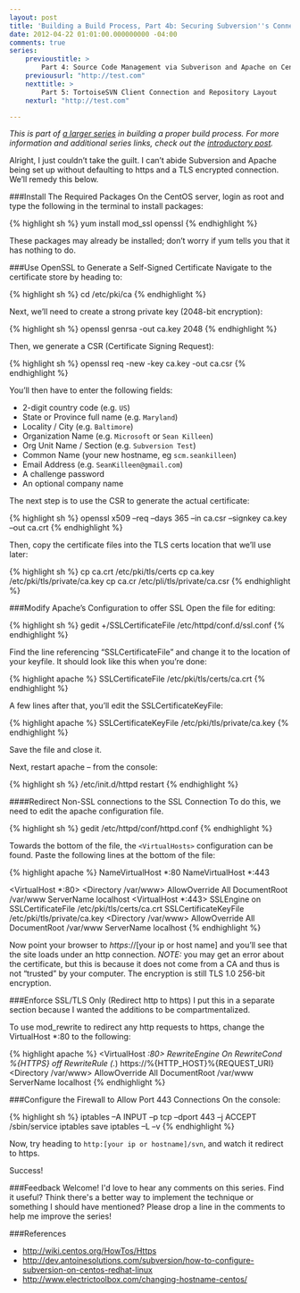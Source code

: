 ```yaml
---
layout: post
title: 'Building a Build Process, Part 4b: Securing Subversion''s Connection via TLS'
date: 2012-04-22 01:01:00.000000000 -04:00
comments: true
series:
    previoustitle: >
        Part 4: Source Code Management via Subverison and Apache on CentOS
    previousurl: "http://test.com"
    nexttitle: >
        Part 5: TortoiseSVN Client Connection and Repository Layout
    nexturl: "http://test.com"

---
```

*This is part of [a larger series](http://skwordpresstoghost.azurewebsites.net/search/label/building%20a%20build%20process) in building a proper build process. For more information and additional series links, check out the [introductory post](http://skwordpresstoghost.azurewebsites.net/?p=951).*

Alright, I just couldn’t take the guilt. I can’t abide Subversion and Apache being set up without defaulting to https and a TLS encrypted connection. We’ll remedy this below.

###Install The Required Packages
On the CentOS server, login as root and type the following in the terminal to install packages:

{% highlight sh %}
    yum install mod_ssl openssl
{% endhighlight %}
    
These packages may already be installed; don’t worry if yum tells you that it has nothing to do.

###Use OpenSSL to Generate a Self-Signed Certificate
Navigate to the certificate store by heading to:

{% highlight sh %}
cd /etc/pki/ca
{% endhighlight %}

Next, we’ll need to create a strong private key (2048-bit encryption):

{% highlight sh %}
openssl genrsa -out ca.key 2048
{% endhighlight %}
    
Then, we generate a CSR (Certificate Signing Request):

{% highlight sh %}
openssl req -new -key ca.key -out ca.csr
{% endhighlight %}
 
You’ll then have to enter the following fields:

* 2-digit country code (e.g. `US`)  
* State or Province full name (e.g. `Maryland`)  
* Locality / City (e.g. `Baltimore`)  
* Organization Name (e.g. `Microsoft` or `Sean Killeen`)  
* Org Unit Name / Section (e.g. `Subversion Test`)  
* Common Name (your new hostname, eg `scm.seankilleen`)  
* Email Address (e.g. `SeanKilleen@gmail.com`)  
* A challenge password  
* An optional company name

The next step is to use the CSR to generate the actual certificate:

{% highlight sh %}
openssl x509 –req –days 365 –in ca.csr –signkey ca.key –out ca.crt
{% endhighlight %}

Then, copy the certificate files into the TLS certs location that we’ll use later:

{% highlight sh %}
cp ca.crt /etc/pki/tls/certs
cp ca.key /etc/pki/tls/private/ca.key
cp ca.cr /etc/pli/tls/private/ca.csr
{% endhighlight %}

###Modify Apache’s Configuration to offer SSL
Open the file for editing:

{% highlight sh %}
gedit +/SSLCertificateFile /etc/httpd/conf.d/ssl.conf
{% endhighlight %}

Find the line referencing “SSLCertificateFile” and change it to the location of your keyfile. It should look like this when you’re done:

{% highlight apache %}
SSLCertificateFile /etc/pki/tls/certs/ca.crt
{% endhighlight %}

A few lines after that, you’ll edit the SSLCertificateKeyFile:

{% highlight apache %}
SSLCertificateKeyFile /etc/pki/tls/private/ca.key
{% endhighlight %}

Save the file and close it.

Next, restart apache – from the console:

{% highlight sh %}
/etc/init.d/httpd restart
{% endhighlight %}

####Redirect Non-SSL connections to the SSL Connection
To do this, we need to edit the apache configuration file. 

{% highlight sh %}
gedit /etc/httpd/conf/httpd.conf
{% endhighlight %}

Towards the bottom of the file, the `<VirtualHosts>` configuration can be found.
Paste the following lines at the bottom of the file:

{% highlight apache %}
NameVirtualHost *:80
NameVirtualHost *:443

<VirtualHost *:80>
        <Directory /var/www>
            AllowOverride All
        </Directory>
        DocumentRoot /var/www
        ServerName localhost
</VirtualHost>
<VirtualHost *:443>
        SSLEngine on
        SSLCertificateFile /etc/pki/tls/certs/ca.crt
        SSLCertificateKeyFile /etc/pki/tls/private/ca.key
        <Directory /var/www>
            AllowOverride All
        </Directory>
        DocumentRoot /var/www
        ServerName localhost
</VirtualHost>
{% endhighlight %}

Now point your browser to *https*://[your ip or host name] and you’ll see that the site loads under an http connection. *NOTE:* you may get an error about the certificate, but this is because it does not come from a CA and thus is not “trusted” by your computer. The encryption is still TLS 1.0 256-bit encryption.

###Enforce SSL/TLS Only (Redirect http to https)
I put this in a separate section because I wanted the additions to be compartmentalized.

To use mod_rewrite to redirect any http requests to https, change the VirtualHost *:80 to the following:

{% highlight apache %}
<VirtualHost *:80>
    RewriteEngine On
    RewriteCond %{HTTPS} off
    RewriteRule (.*) https://%{HTTP_HOST}%{REQUEST_URI}
    <Directory /var/www>
        AllowOverride All
        </Directory>
        DocumentRoot /var/www
        ServerName localhost
</VirtualHost>
{% endhighlight %}

###Configure the Firewall to Allow Port 443 Connections
On the console:

{% highlight sh %}
iptables –A INPUT –p tcp –dport 443 –j ACCEPT
/sbin/service iptables save
iptables –L –v
{% endhighlight %}

Now, try heading to `http:[your ip or hostname]/svn`, and watch it redirect to https. 

Success! 


###Feedback Welcome!
I'd love to hear any comments on this series. Find it useful? Think there's a better way to implement the technique or something I should have mentioned? Please drop a line in the comments to help me improve the series!


###References

* http://wiki.centos.org/HowTos/Https
* http://dev.antoinesolutions.com/subversion/how-to-configure-subversion-on-centos-redhat-linux
* http://www.electrictoolbox.com/changing-hostname-centos/